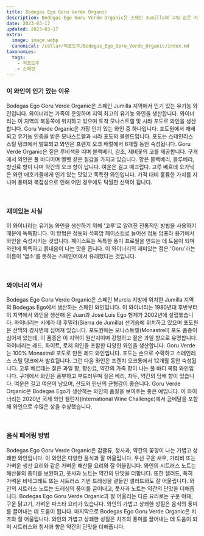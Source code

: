 ```yaml
---
title: Bodegas Ego Goru Verde Organic
description: Bodegas Ego Goru Verde Organic은 스페인 Jumilla의 그림 같은 지역에서 생산되는 유기농 와인입니다. 이 독특한 와인은 100% 유기농 Monastrell 포도로 만들어지며 손으로 수확하고 프렌치 오크 배럴에서 숙성됩니다. 그 결과 짙은 과일, 향신료, 흙내음이 나는 풍부하고 복합적인 향이 특징입니다. 이 와인의 부드럽고 벨벳 같은 질감은 다양한 요리와 완벽하게 어울려 어떤 경우에도 이상적인 선택입니다. 독특한 특성과 유기농 생산으로 Bodegas Ego Goru Verde Organic은 깊은 인상을 남길 뛰어난 와인입니다.
date: 2023-03-17
updated: 2023-03-17
extra:
  image: image.webp
  canonical: /cellar/적포도주/Bodegas_Ego_Goru_Verde_Organic/index.md
taxonomies:
  tags: 
    - 적포도주
    - 스페인
---
```


### 이 와인이 인기 있는 이유

Bodegas Ego Goru Verde Organic은 스페인 Jumilla 지역에서 인기 있는 유기농 와인입니다. 와이너리는 가족이 운영하며 지역 최고의 유기농 와인을 생산합니다. 와이너리는 이 지역의 북동쪽에 위치하고 있으며 토착 모나스트렐 및 시라 포도로 와인을 생산합니다. Goru Verde Organic은 가장 인기 있는 와인 중 하나입니다. 포도원에서 재배되고 유기농 인증을 받은 모나스트렐과 시라 포도의 블렌드입니다. 포도는 스테인리스 스틸 탱크에서 발효되고 와인은 프렌치 오크 배럴에서 6개월 동안 숙성됩니다. Goru Verde Organic은 짙은 루비색을 띠며 블랙베리, 감초, 제비꽃의 코를 제공합니다. 구개에서 와인은 풀 바디이며 벨벳 같은 질감을 가지고 있습니다. 향은 블랙베리, 블루베리, 향신료 향이 나며 약간의 오크 향이 납니다. 여운은 길고 매끄럽다. 고루 베르데 오가닉은 와인 애호가들에게 인기 있는 맛있고 독특한 와인입니다. 가격 대비 훌륭한 가치를 지니며 풍미와 복잡성으로 인해 어떤 경우에도 탁월한 선택이 됩니다.

&nbsp;  

### 재미있는 사실

이 와이너리는 유기농 와인을 생산하기 위해 '고루'로 알려진 전통적인 방법을 사용하기 때문에 독특합니다. 이 방법은 점토와 석회암 페이스트로 늘어선 점토 암포라 용기에서 와인을 숙성시키는 것입니다. 페이스트는 독특한 풍미 프로필을 만드는 데 도움이 되며 와인에 독특하고 흙내음이 나는 맛을 줍니다. 이 와이너리의 재미있는 점은 'Goru'라는 이름이 '염소'를 뜻하는 스페인어에서 유래했다는 것입니다.

&nbsp;  

### 와이너리 역사

Bodegas Ego Goru Verde Organic은 스페인 Murcia 지방에 위치한 Jumilla 지역의 Bodegas Ego에서 생산하는 스페인 와인입니다. 이 와이너리는 1980년대 후반부터 이 지역에서 와인을 생산해 온 Juan과 José Luis Ego 형제가 2002년에 설립했습니다. 와이너리는 시에라 데 후밀라(Sierra de Jumilla) 산기슭에 위치하고 있으며 포도원은 산맥의 경사면에 심어져 있습니다. 포도원에는 모나스트렐(Monastrell) 포도 품종이 심어져 있는데, 이 품종은 이 지역이 원산지이며 강렬하고 짙은 과일 향으로 유명합니다. 와이너리는 레드, 화이트, 로제 와인을 포함한 다양한 와인을 생산합니다. Goru Verde는 100% Monastrell 포도로 만든 레드 와인입니다. 포도는 손으로 수확하고 스테인레스 스틸 탱크에서 발효됩니다. 그런 다음 와인은 프렌치 오크통에서 12개월 동안 숙성됩니다. 고루 베르데는 짙은 과일 향, 향신료, 약간의 가죽 향이 나는 풀 바디 복합 와인입니다. 구개에서 와인은 풍부하고 부드러우며 짙은 베리, 자두, 약간의 담배 향이 있습니다. 여운은 길고 여운이 남으며, 산도와 탄닌의 균형감이 좋습니다. Goru Verde Organic은 Bodegas Ego가 생산하는 와인의 품질을 보여주는 좋은 예입니다. 이 와이너리는 2020년 국제 와인 챌린지(International Wine Challenge)에서 금메달을 포함해 와인으로 수많은 상을 수상했습니다.

&nbsp;  

### 음식 페어링 방법

Bodegas Ego Goru Verde Organic은 감귤류, 청사과, 약간의 꽃향이 나는 가볍고 상쾌한 와인입니다. 이 와인은 다양한 음식과 잘 어울립니다. 우선 구운 새우, 가리비 또는 가벼운 생선 요리와 같은 가벼운 해산물 요리와 잘 어울립니다. 와인의 시트러스 노트는 해산물의 풍미를 보완하고, 풋사과 노트는 약간의 단맛을 더합니다. 또한 샐러드, 특히 가벼운 비네그레트 또는 시트러스 기반 드레싱을 곁들인 샐러드와도 잘 어울립니다. 와인의 시트러스 노트는 드레싱의 풍미를 끌어내고, 풋사과 노트는 약간의 단맛을 더해줍니다. Bodegas Ego Goru Verde Organic과 잘 어울리는 다른 요리로는 구운 야채, 구운 닭고기, 가벼운 파스타 요리가 있습니다. 와인의 가볍고 상쾌한 성질은 음식의 풍미를 끌어내는 데 도움이 됩니다. 마지막으로 Bodegas Ego Goru Verde Organic은 치즈와 잘 어울립니다. 와인의 가볍고 상쾌한 성질은 치즈의 풍미를 끌어내는 데 도움이 되며 시트러스와 청사과 향은 약간의 단맛을 더해줍니다.

&nbsp;  
